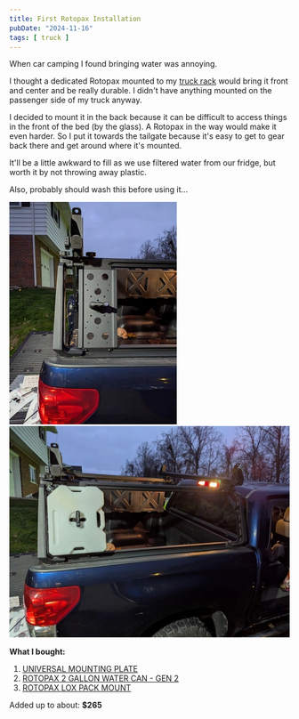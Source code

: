 ```yaml
---
title: First Rotopax Installation
pubDate: "2024-11-16"
tags: [ truck ]
---
```


When car camping I found bringing water was annoying.

I thought a dedicated Rotopax mounted to
my [truck rack](https://www.leitnerdesigns.com/products/classic-active-cargo-system-ldasm) would bring it front and
center and be really durable. I didn't have anything mounted on the passenger side of my truck anyway.

I decided to mount it in the back because it can be difficult to access things in the front of the bed (by the glass). A
Rotopax in the way would make it even harder. So I put it towards the tailgate because it's easy to get to gear back
there and get around where it's mounted.

It'll be a little awkward to fill as we use filtered water from our fridge, but worth it by not throwing away plastic.

Also, probably should wash this before using it...

[![rotopax_1_small.webp](../../assets/rotopax_1_small.webp)](/images/rotopax_1.jpg)
[![rotopax_2_small.webp](../../assets/rotopax_2_small.webp)](/images/rotopax_2.jpg)

**What I bought:**

1. [UNIVERSAL MOUNTING PLATE](https://www.leitnerdesigns.com/collections/accessories/products/universal-mounting-plate)
2. [ROTOPAX 2 GALLON WATER CAN - GEN 2](https://www.leitnerdesigns.com/collections/accessories/products/rotopax-2-gallon-water-can)
3. [ROTOPAX LOX PACK MOUNT](https://www.leitnerdesigns.com/collections/accessories/products/rotopax-lox-pack-mount)

Added up to about: **$265**
